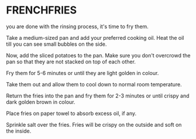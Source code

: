 # FRENCHFRIES

you are done with the rinsing process, it's time to fry them.

Take a medium-sized pan and add your preferred cooking oil. Heat the oil till you can see small bubbles on the side.

Now, add the sliced potatoes to the pan. Make sure you don't overcrowd the pan so that they are not stacked on top of each other.

Fry them for 5-6 minutes or until they are light golden in colour.

Take them out and allow them to cool down to normal room temperature.

Return the fries into the pan and fry them for 2-3 minutes or until crispy and dark golden brown in colour.

Place fries on paper towel to absorb excess oil, if any.

Sprinkle salt over the fries. Fries will be crispy on the outside and soft on the inside.
